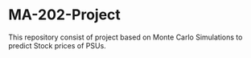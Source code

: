 # MA-202-Project
This repository consist of project based on Monte Carlo Simulations to predict Stock prices of PSUs.
